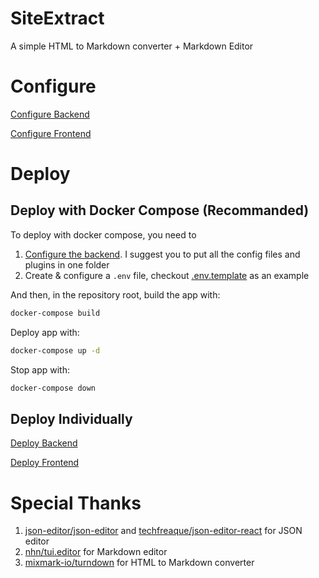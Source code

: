 # SiteExtract

A simple HTML to Markdown converter + Markdown Editor

# Configure

[Configure Backend](./backend/README.md#configure-backend)

[Configure Frontend](./frontend/README.md#configure-frontend)

# Deploy

## Deploy with Docker Compose (Recommanded)

To deploy with docker compose, you need to

1. [Configure the backend](./backend/README.md#configure-backend). I suggest you to put all the config files and plugins in one folder
2. Create & configure a `.env` file, checkout [.env.template](./.env.template) as an example

And then, in the repository root, build the app with:

```sh
docker-compose build
```

Deploy app with:

```sh
docker-compose up -d
```

Stop app with:

```sh
docker-compose down
```

## Deploy Individually

[Deploy Backend](./backend/README.md#deploy-backend)

[Deploy Frontend](./frontend/README.md#deploy-frontend)

# Special Thanks

1. [json-editor/json-editor](https://github.com/json-editor/json-editor) and [techfreaque/json-editor-react](https://github.com/techfreaque/json-editor-react) for JSON editor
2. [nhn/tui.editor](https://github.com/nhn/tui.editor) for Markdown editor
3. [mixmark-io/turndown](https://github.com/mixmark-io/turndown) for HTML to Markdown converter
